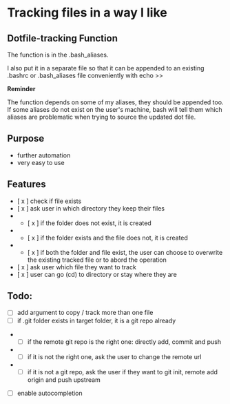 # Tracking files in a way I like

## Dotfile-tracking Function

The function is in the .bash_aliases.

I also put it in a separate file so that it can be appended to an existing .bashrc or .bash_aliases file conveniently with echo >>

**Reminder**

The function depends on some of my aliases, they should be appended too. If some aliases do not exist on the user's machine, bash will tell them which aliases are problematic when trying to source the updated dot file.

## Purpose

- further automation
- very easy to use

## Features

- [ x ] check if file exists
- [ x ] ask user in which directory they keep their files
- - [ x ] if the folder does not exist, it is created
- - [ x ] if the folder exists and the file does not, it is created
- - [ x ] if both the folder and file exist, the user can choose to overwrite the existing tracked file or to abord the operation
- [ x ] ask user which file they want to track
- [ x ] user can go (cd) to directory or stay where they are

## Todo:

- [ ] add argument to copy / track more than one file
- [ ] if .git folder exists in target folder, it is a git repo already
- - [ ] if the remote git repo is the right one: directly add, commit and push
- - [ ] if it is not the right one, ask the user to change the remote url
- - [ ] if it is not a git repo, ask the user if they want to git init, remote add origin and push upstream
- [ ] enable autocompletion